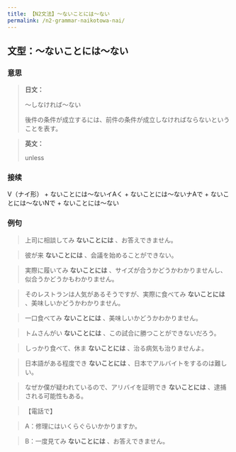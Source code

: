 ```yaml
---
title: 【N2文法】〜ないことには〜ない
permalink: /n2-grammar-naikotowa-nai/
---
```


## 文型：〜ないことには〜ない

### 意思

> **日文：**
> 
> ～しなければ～ない
> 
> 後件の条件が成立するには、前件の条件が成立しなければならないということを表す。


> **英文：**
> 
> unless


### 接续

V（ナイ形） \+ ないことには～ないイAく \+ ないことには～ないナAで \+ ないことには～ないNで \+ ないことには～ない

### 例句

> 上司に相談してみ **ないことには** 、お答えできません。

> 彼が来 **ないことには** 、会議を始めることができない。

> 実際に履いてみ **ないことには** 、サイズが合うかどうかわかりませんし、似合うかどうかもわかりません。

> そのレストランは人気があるそうですが、実際に食べてみ **ないことには** 、美味しいかどうかわかりません。

> 一口食べてみ **ないことには** 、美味しいかどうかわかりません。

> トムさんがい **ないことには** 、この試合に勝つことができないだろう。

> しっかり食べて、休ま **ないことには** 、治る病気も治りませんよ。

> 日本語がある程度でき **ないことには** 、日本でアルバイトをするのは難しい。

> なぜか僕が疑われているので、アリバイを証明でき **ないことには** 、逮捕される可能性もある。

> 【電話で】

> A：修理にはいくらぐらいかかりますか。

> B：一度見てみ **ないことには** 、お答えできません。

